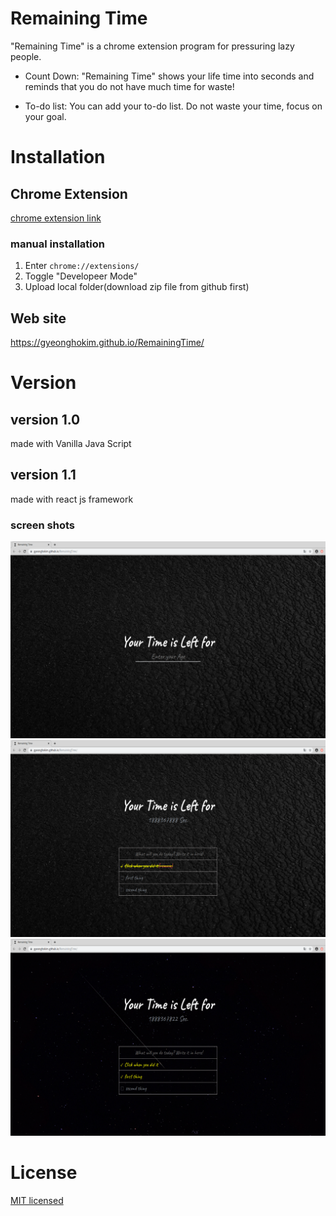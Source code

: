 # Remaining Time

"Remaining Time" is a chrome extension program for pressuring lazy people.

* Count Down: "Remaining Time" shows your life time into seconds and reminds that you do not have much time for waste!

* To-do list: You can add your to-do list. Do not waste your time, focus on your goal.

# Installation

## Chrome Extension

[chrome extension link](https://chrome.google.com/webstore/detail/remaining-time/pbipdikihhcimlmbgneoioncgbndonpn)

### manual installation

1. Enter `chrome://extensions/`
2. Toggle "Developeer Mode"
3. Upload local folder(download zip file from github first)

## Web site

https://gyeonghokim.github.io/RemainingTime/

# Version

## version 1.0

made with Vanilla Java Script

## version 1.1

made with react js framework

### screen shots

![version1-screenShot1](./assets/screenShot1.png)
![version1-screenShot2](./assets/screenShot2.png)
![version1-screenShot3](./assets/screenShot3.png)

# License

[MIT licensed](./LICENSE)
